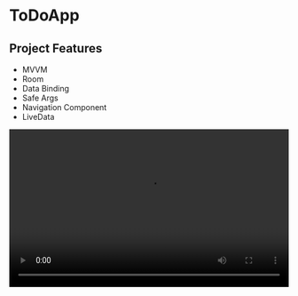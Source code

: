 # ToDoApp

## Project Features
- MVVM
- Room 
- Data Binding
- Safe Args
- Navigation Component
- LiveData

<div style="position: relative; padding-bottom: 56.25%; height: 0; overflow: hidden;">
  <video src="https://github.com/itaskinn/ToDo-App/assets/101405883/c5a5c881-7560-499c-bafe-b26253ff69da" style="position: absolute; top: 0; left: 0; width: 100%; height: 100%; object-fit: cover;" controls></video>
</div>
